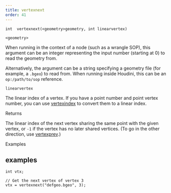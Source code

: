 ```yaml
---
title: vertexnext
order: 41
---
```

`int  vertexnext(<geometry>geometry, int linearvertex)`

`<geometry>`

When running in the context of a node (such as a wrangle SOP), this argument can be an integer representing the input number (starting at 0) to read the geometry from.

Alternatively, the argument can be a string specifying a geometry file (for example, a `.bgeo`) to read from. When running inside Houdini, this can be an `op:/path/to/sop` reference.

`linearvertex`

The linear index of a vertex.
If you have a point number and point vertex number, you can use [vertexindex](./vertexindex "Converts a primitive/vertex pair into a linear vertex.") to convert them to a linear index.

Returns

The linear index of the next vertex sharing the same point with the given vertex,
or `-1` if the vertex has no later shared vertices.
(To go in the other direction, use [vertexprev](./vertexprev "Returns the linear vertex number of the previous vertex sharing a point with a given vertex.").)

Examples

## examples

```vex
int vtx;

// Get the next vertex of vertex 3
vtx = vertexnext("defgeo.bgeo", 3);

```
